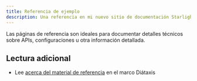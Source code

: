 ```yaml
---
title: Referencia de ejemplo
description: Una referencia en mi nuevo sitio de documentación Starlight.
---
```


Las páginas de referencia son ideales para documentar detalles técnicos sobre APIs, configuraciones u otra información detallada.

## Lectura adicional

- Lee [acerca del material de referencia](https://diataxis.fr/reference/) en el marco Diátaxis
